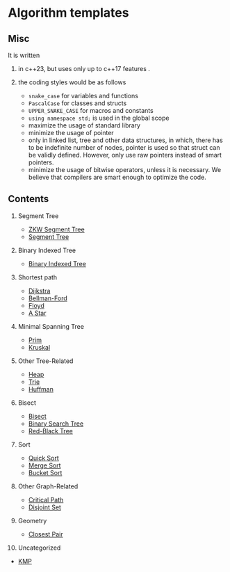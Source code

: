 # Algorithm templates

## Misc

It is written

1. in c++23, but uses only up to c++17 features .
2. the coding styles would be as follows

   - `snake_case` for variables and functions
   - `PascalCase` for classes and structs
   - `UPPER_SNAKE_CASE` for macros and constants
   - `using namespace std;` is used in the global scope
   - maximize the usage of standard library
   - minimize the usage of pointer
   - only in linked list, tree and other data structures, in which, there has to be indefinite number of nodes, pointer is used so that struct can be validly defined. However, only use raw pointers instead of smart pointers.
   - minimize the usage of bitwise operators, unless it is necessary. We believe that compilers are smart enough to optimize the code.

## Contents

1. Segment Tree
   - [ZKW Segment Tree](./segment_tree/zkw_segment_tree.cxx)
   - [Segment Tree](./segment_tree/segment_tree.cxx)

2. Binary Indexed Tree
   - [Binary Indexed Tree](./binary_indexed_tree/binary_indexed_tree.cxx)

3. Shortest path
   - [Dijkstra](./shortest_path/dijkstra.cxx)
   - [Bellman-Ford](./shortest_path/bellman_ford.cxx)
   - [Floyd](./shortest_path/floyd.cxx)
   - [A Star](./shortest_path/a_star.cxx)

4. Minimal Spanning Tree
   - [Prim](./graph/minimal_spanning_tree/prim.cxx)
   - [Kruskal](./graph/minimal_spanning_tree/kruskal.cxx)

5. Other Tree-Related
   - [Heap](./tree/heap.cxx)
   - [Trie](./tree/trie.cxx)
   - [Huffman](./tree/huffman.cxx)

6. Bisect
   - [Bisect](./bisect/bisect.cxx)
   - [Binary Search Tree](./bisect/binary_search_tree.cxx)
   - [Red-Black Tree](./bisect/rb_tree.cxx)

7. Sort
   - [Quick Sort](./sort/quick_sort.cxx)
   - [Merge Sort](./sort/merge_sort.cxx)
   - [Bucket Sort](./sort/bucket_sort.cxx)

8. Other Graph-Related
   - [Critical Path](./graph/critical_path.cxx)
   - [Disjoint Set](./graph/disjoint_set.cxx)

9. Geometry
   - [Closest Pair](./geometry/closest_pair.cxx)

10. Uncategorized
   - [KMP](./misc/kmp.cxx)
